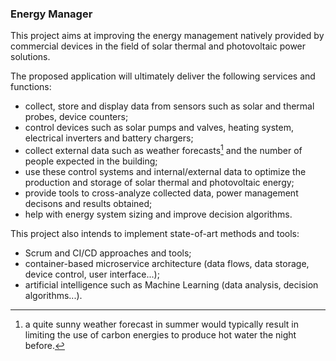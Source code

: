 ### Energy Manager

This project aims at improving the energy management natively provided by commercial devices in the field of solar thermal and photovoltaic power solutions.

The proposed application will ultimately deliver the following services and functions:
+ collect, store and display data from sensors such as solar and thermal probes, device counters;
+ control devices such as solar pumps and valves, heating system, electrical inverters and battery chargers;
+ collect external data such as weather forecasts[^first] and the number of people expected in the building;
+ use these control systems and internal/external data to optimize the production and storage of solar thermal and photovoltaic energy;
+ provide tools to cross-analyze collected data, power management decisons and results obtained;
+ help with energy system sizing and improve decision algorithms.

This project also intends to implement state-of-art methods and tools:
+ Scrum and CI/CD approaches and tools;
+ container-based microservice architecture (data flows, data storage, device control, user interface...);
+ artificial intelligence such as Machine Learning (data analysis, decision algorithms...).


[^first]: a quite sunny weather forecast in summer would typically result in limiting the use of carbon energies to produce hot water the night before.

